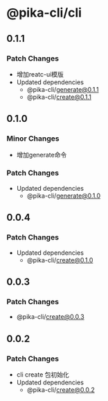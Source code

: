 # @pika-cli/cli

## 0.1.1

### Patch Changes

- 增加reatc-ui模版
- Updated dependencies
  - @pika-cli/generate@0.1.1
  - @pika-cli/create@0.1.1

## 0.1.0

### Minor Changes

- 增加generate命令

### Patch Changes

- Updated dependencies
  - @pika-cli/generate@0.1.0

## 0.0.4

### Patch Changes

- Updated dependencies
  - @pika-cli/create@0.1.0

## 0.0.3

### Patch Changes

- @pika-cli/create@0.0.3

## 0.0.2

### Patch Changes

- cli create 包初始化
- Updated dependencies
  - @pika-cli/create@0.0.2

